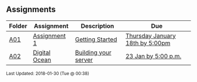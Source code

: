 ## Assignments
| Folder | Assignment | Description | Due|
 | ------------|------------|------------|------------|
 | [A01](https://github.com/rugbyprof/5373-Internet-Programming/tree/master/Assignments/A01) | [ Assignment 1 ](https://github.com/rugbyprof/5373-Internet-Programming/tree/master/Assignments/A01) | [ Getting Started](https://github.com/rugbyprof/5373-Internet-Programming/tree/master/Assignments/A01) | [Thursday January 18th by 5:00pm](https://github.com/rugbyprof/5373-Internet-Programming/tree/master/Assignments/A01) |
 | [A02](https://github.com/rugbyprof/5373-Internet-Programming/tree/master/Assignments/A02) | [ Digital Ocean ](https://github.com/rugbyprof/5373-Internet-Programming/tree/master/Assignments/A02) | [ Building your server](https://github.com/rugbyprof/5373-Internet-Programming/tree/master/Assignments/A02) | [23 Jan by 5:00 p.m.](https://github.com/rugbyprof/5373-Internet-Programming/tree/master/Assignments/A02) |

<sup>Last Updated: 2018-01-30 (Tue @ 00:38)</sup>